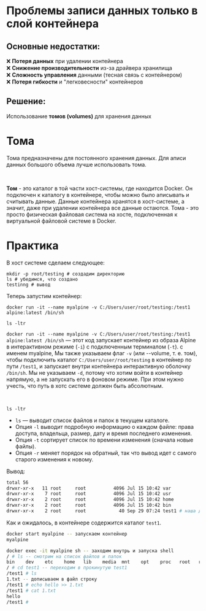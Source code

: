 # Проблемы записи данных только в слой контейнера

## Основные недостатки:

❌ **Потеря данных** при удалении контейнера  
❌ **Снижение производительности** из-за драйвера хранилища  
❌ **Сложность управления** данными (тесная связь с контейнером)  
❌ **Потеря гибкости** и "легковесности" контейнеров

## Решение:
Использование **томов (volumes)** для хранения данных

# Тома
Тома предназначены для постоянного хранения данных. Для аписи данных большого объема лучше использовать тома. 

<br>

**Том** - это каталог в той части хост-системы, где находится Docker. Он подключен к каталогу в контейнере, чтобы можно было аписывать и считывать данные. Данные контейнера хранятся в хост-системе, а значит, даже при удалении контейнера
все данные остаются. Тома - это просто физическая файловая система на хосте, подключенная к виртуальной файловой системе в Docker.  

# Практика
В хост системе сделаем следующее:
```shell
mkdir -p root/testing # создадим директорию
ls # убедимся, что создано
testinng # вывод 
```

Теперь запустим контейнер:
```shell
docker run -it --name myalpine -v C:/Users/user/root/testing:/test1 alpine:latest /bin/sh

ls -ltr
```
`docker run -it --name myalpine -v C:/Users/user/root/testing:/test1 alpine:latest /bin/sh` — этот код запускает контейнер из образа Alpine в интерактивном режиме (`-i`) с подключенным терминалом (`-t`). с именем myalpine, Мы также
указываем флаг `-v` (или --volume, т. е. том), чтобы подключить каталог `C:/Users/user/root/testing` в контейнер по пути `/test1`, и запускает внутри контейнера интерактивную оболочку `/bin/sh`. Мы не указываем `-d`, потому что хотим войти в контейнер напрямую, а не запускать его в фоновом режиме. При этом нужно учесть, что путь в хотс системе должен быть абсолютным.   

<br> 

`ls -ltr`
- `ls` — выводит список файлов и папок в текущем каталоге.  
- Опция `-l` выводит подробную информацию о каждом файле: права доступа, владельца, размер, дату и время последнего изменения.  
- Опция `-t` сортирует список по времени изменения (сначала новые файлы).  
- Опция `-r` меняет порядок на обратный, так что вывод идет с самого старого изменения к новому.  

Вывод:  
```bash
total 56
drwxr-xr-x   11 root     root          4096 Jul 15 10:42 var
drwxr-xr-x    7 root     root          4096 Jul 15 10:42 usr
drwxr-xr-x    2 root     root          4096 Jul 15 10:42 home
drwxr-xr-x    2 root     root          4096 Jul 15 10:42 bin
drwxr-xr-x    2 root     root            40 Sep 29 07:24 test1 # наша директория
```

Как и ожидалось, в контейнере содержится каталог `test1`.  
```bash
docker start myalpine -- запускаем контейнер
myalpine

docker exec -it myalpine sh -- заходим внутрь и запуска shell
/ # ls -- смотрим на список файлов и папок
bin    dev    etc    home   lib    media  mnt    opt    proc   root   run    sbin   srv    sys    test1  tmp    usr    var
/ # cd test1 -- переходим в прокинутую test1
/test1 # ls
1.txt -- дописываем в файл строку 
/test1 # echo hello >> 1.txt
/test1 # cat 1.txt
hello
/test1 #
```
